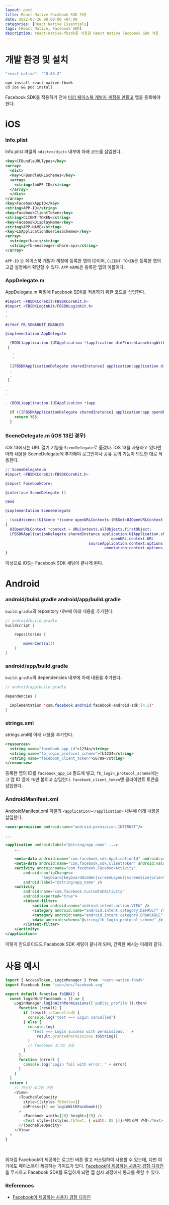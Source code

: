 ```yaml
---
layout: post
title: React Native Facebook SDK 적용
date: 2022-03-26 00:00:00 +07:00
categories: [React Native Essentials]
tags: [React Native, Facebook SDK]
description: react-native-fbsdk를 이용한 React Native Facebook SDK 적용
---
```


# 개발 환경 및 설치

```jsx
"react-native": "^0.63.2"
```

```cli
npm install react-native-fbsdk
cd ios && pod install
```

Facebook SDK를 적용하기 전에 <a href="https://developers.facebook.com/" target="_blank" rel="noopener">미리 페이스북 개발자 계정을 만들고</a> 앱을 등록해야 한다.

# iOS

### Info.plist

Info.plist 파일의 `<dict></dict>` 내부에 아래 코드를 삽입한다.

```xml
<key>CFBundleURLTypes</key>
<array>
  <dict>
  <key>CFBundleURLSchemes</key>
  <array>
    <string>fbAPP-ID</string>
  </array>
  </dict>
</array>
<key>FacebookAppID</key>
<string>APP-ID</string>
<key>FacebookClientToken</key>
<string>CLIENT-TOKEN</string>
<key>FacebookDisplayName</key>
<string>APP-NAME</string>
<key>LSApplicationQueriesSchemes</key>
<array>
  <string>fbapi</string>
  <string>fb-messenger-share-api</string>
</array>
```

`APP-ID` 는 페이스북 개발자 계정에 등록한 앱의 ID이며, `CLIENT-TOKEN`은 등록한 앱의 고급 설정에서 확인할 수 있다. `APP-NAME`은 등록한 앱의 이름이다.

### AppDelegate.m

AppDelegate.m 파일에 Facebook SDK를 적용하기 위한 코드를 삽입한다.

```m
#import <FBSDKCoreKit/FBSDKCoreKit.h>
#import <FBSDKLoginKit/FBSDKLoginKit.h>
.
.

#ifdef FB_SONARKIT_ENABLED

@implementation AppDelegate

- (BOOL)application:(UIApplication *)application didFinishLaunchingWithOptions:(NSDictionary *)launchOptions
 {
   .
   .

  [[FBSDKApplicationDelegate sharedInstance] application:application didFinishLaunchingWithOptions:launchOptions];
  .
  .
 }

.
.

- (BOOL)application:(UIApplication *)app

  if ([[FBSDKApplicationDelegate sharedInstance] application:app openURL:url options:options]) {
    return YES;
  }
```

### SceneDelegate.m (iOS 13인 경우)

iOS 13에서는 URL 열기 기능을 `SceneDelegate`로 옮겼다. iOS 13을 사용하고 있다면 아래 내용을 SceneDelegate에 추가해야 로그인이나 공유 등의 기능이 의도한 대로 작동한다.

```m
// SceneDelegate.m
#import <FBSDKCoreKit/FBSDKCoreKit.h>

@import FacebookCore;

@interface SceneDelegate ()

@end

@implementation SceneDelegate

- (void)scene:(UIScene *)scene openURLContexts:(NSSet<UIOpenURLContext *> *)URLContexts
{
  UIOpenURLContext *context = URLContexts.allObjects.firstObject;
  [FBSDKApplicationDelegate.sharedInstance application:UIApplication.sharedApplication
                                               openURL:context.URL
                                     sourceApplication:context.options.sourceApplication
                                            annotation:context.options.annotation];
}

```

이상으로 iOS는 Facebook SDK 세팅이 끝나게 된다.

# Android

### android/build.gradle android/app/build.gradle

`build.gradle`의 repository 내부에 아래 내용을 추가한다.

```java
// android/build.gradle
buildscript {

    repositories {

        mavenCentral()
    }
}
```

### android/app/build.gradle

`build.gradle`의 dependencies 내부에 아래 내용을 추가한다.

```java
// android/app/build.gradle

dependencies {

  implementation 'com.facebook.android:facebook-android-sdk:[4,5)'
}
```

### strings.xml

strings.xml에 아래 내용을 추가한다.

```xml
<resources>
  <string name="facebook_app_id">1234</string>
  <string name="fb_login_protocol_scheme">fb1234</string>
  <string name="facebook_client_token">56789</string>
</resources>
```

등록한 앱의 ID를 `facebook_app_id` 필드에 넣고, `fb_login_protocol_scheme`에는 그 앱 ID 앞에 `fb`만 붙이고 삽입한다.
`facebook_client_token`엔 클라이언트 토큰을 삽입한다.

### AndroidManifest.xml

AndroidManifest.xml 파일의 `<application></application>` 내부에 아래 내용을 삽입한다.

```xml
<uses-permission android:name="android.permission.INTERNET"/>

...

<application android:label="@string/app_name" ...>
    ...

   	<meta-data android:name="com.facebook.sdk.ApplicationId" android:value="@string/facebook_app_id"/>
   	<meta-data android:name="com.facebook.sdk.ClientToken" android:value="@string/facebook_client_token"/>
    <activity android:name="com.facebook.FacebookActivity"
        android:configChanges=
                "keyboard|keyboardHidden|screenLayout|screenSize|orientation"
        android:label="@string/app_name" />
    <activity
        android:name="com.facebook.CustomTabActivity"
        android:exported="true">
        <intent-filter>
            <action android:name="android.intent.action.VIEW" />
            <category android:name="android.intent.category.DEFAULT" />
            <category android:name="android.intent.category.BROWSABLE" />
            <data android:scheme="@string/fb_login_protocol_scheme" />
        </intent-filter>
    </activity>
</application>
```

이렇게 안드로이드도 Facebook SDK 세팅이 끝나게 되며, 간략한 예시는 아래와 같다.

# 사용 예시

```js
import { AccessToken, LoginManager } from 'react-native-fbsdk'
import Facebook from 'icon/sns/facebook.svg'

export default function fbSDK() {
  const loginWithFacebook = () => {
    LoginManager.logInWithPermissions(['public_profile']).then(
      function (result) {
        if (result.isCancelled) {
          console.log('test ==> Login cancelled')
        } else {
          console.log(
            'test ==> Login success with permissions: ' +
              result.grantedPermissions.toString()
          )
          // facebook 로그인 성공
        }
      },
      function (error) {
        console.log('Login fail with error: ' + error)
      }
    )
  }
  return (
    // 커스텀 로그인 버튼
    <View>
      <TouchableOpacity
        style={[styles.fbButton]}
        onPress={() => loginWithFacebook()}
      >
        <Facebook width={20} height={20} />
        <Text style={[styles.fbText, { width: 85 }]}>페이스북 연결</Text>
      </TouchableOpacity>
    </View>
  )
}
```

<br>

위처럼 Facebook이 제공하는 로그인 버튼 말고 커스텀하여 사용할 수 있는데, 다만 여기에도 페이스북이 제공하는 가이드가 있다. <a href="https://developers.facebook.com/docs/facebook-login/userexperience/#buttondesign" target="_blank" rel="noopener">Facebook이 제공하는 사용자 경험 디자인</a>을 무시하고 Facebook SDK를 도입하게 되면 앱 심사 과정에서 통과를 못할 수 있다.

### References

- <a href="https://developers.facebook.com/docs/facebook-login/userexperience/#buttondesign" target="_blank" rel="noopener">Facebook이 제공하는 사용자 경험 디자인</a>
